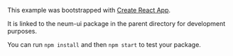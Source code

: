 This example was bootstrapped with [Create React App](https://github.com/facebook/create-react-app).

It is linked to the neum-ui package in the parent directory for development purposes.

You can run `npm install` and then `npm start` to test your package.
